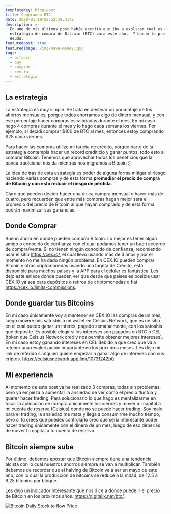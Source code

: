 ```yaml
---
templateKey: blog-post
title: Comprando BTC
date: 2020-01-19T02:52:19.317Z
description: >-
  En uno de mis últimos post había escrito que iba a explicar cual es mi
  estrategia de compra de Bitcoin (BTC) para este año.  Y bueno lo prometido es
  deuda.
featuredpost: true
featuredimage: /img/save-money.jpg
tags:
  - bitcoin
  - buy
  - comprar
  - cex.io
  - estrategia
---
```

## La estrategia

La estrategia es muy simple. Se trata en destinar un porcentaje de tus ahorros mensuales, porque todos ahorramos algo de dinero mensual, y con ese porcentaje hacer compras escalonadas durante el mes. En mi caso hago 4 compras durante el mes y lo hago cada semana los viernes. Por ejemplo, si decidí comprar $100 de BTC al mes, entonces estoy comprando $25 cada viernes. 

Para hacer las compras utilizo mi tarjeta de crédito, porque parte de la estrategia contempla hacer un record crediticio y ganar puntos, todo esto al comprar Bitcoin. Tenemos que aprovechar todos los beneficios que la banca tradicional nos da mientras nos migramos a Bitcoin :)

La idea de tras de esta estrategia es poder de alguna forma mitigar el riesgo haciendo varias compras y de esta forma **promediar el precio de compra de Bitcoin y con esto reducir el riesgo de pérdida**. 

Claro que pueden decidir hacer una única compra mensual o hacer más de cuatro, pero recuerden que entre más compras hagan mejor sera el promedio del precio de Bitcoin al que hayan comprado y de esta forma podrán maximizar sus ganancias. 

## Donde Comprar

Bueno ahora en donde pueden comprar Bitcoin. Lo mejor es tener algún amigo o conocido de confianza con el cual podamos tener un buen acuerdo de compra/venta. Si no tienen ningún conocido de confianza, recomiendo usar el sitio <https://cex.io/>, el cual llevo usando más de 3 años y por el momento no me ha dado ningún problema. En CEX.IO pueden comprar Bitcoin y otras criptomonedas usando una tarjeta de Crédito, está disponible para muchos países y la APP para el celular es fantástica. Les dejo este enlace donde pueden ver que desde que países es posible usar CEX.IO ya sea para depósitos o retiros de criptomonedas o fiat <https://cex.io/limits-commissions>.

## Donde guardar tus Bitcoins

En mi caso únicamente voy a mantener en CEX.IO las compras de un mes, luego moveré mis satoshis a mi wallet en Celsius Network, que es un sitio en el cual puedo ganar un interés, pagado semanalmente, con los satoshis que deposite. Es posible elegir si los intereses son pagados en BTC o CEL (token que Celsius Network creó y nos permite obtener mejores intereses). En mi caso estoy ganando intereses en CEL debido a que creo que va a retener una revalorización importante en los próximos meses. Les dejo mi link de referido si alguien quiere empezar a ganar algo de intereses con sus criptos. <https://celsiusnetwork.app.link/10731242b0>. 

## Mi experiencia

Al momento de este post ya he realizado 3 compras, todas sin problemas, pero ya empieza a aumentar la ansiedad de ver como el precio fluctúa y querer hacer trading. Para solucionarlo lo que hago es mentalizarme en tocar la aplicación de compra únicamente los viernes y mover mi capital a mi cuenta de reserva (Celsius) donde no se puede hacer trading. Soy malo para el trading, la ansiedad me mata y llega a consumirme mucho tiempo, pero si tú crees que puedes controlarlo creo que sería interesante poder hacer trading únicamente con el dinero de un mes, luego de eso deberías de mover tu capital a tu cuenta de reserva. 

## Bitcoin siempre sube

Por último, debemos apostar que Bitcoin siempre tiene una tendencia alcista con lo cual nuestros ahorros siempre se van a multiplicar. También debemos de recordar que el halving de Bitcoin va a ser en mayo de este año, con lo cual la producción de bitcoins se reduce a la mitad, de 12.5 a 6.25 bitcoins por bloque. 

Les dejo un indicador interesante que nos dice a donde puede ir el precio de Bitcoin en los próximos años. <https://digitalik.net/btc/>.

![Bitcoin Daily Stock to flow Price](/img/bitcoin-daily-stock-flow-price.jpg "Bitcoin Daily Stock to flow Price")
